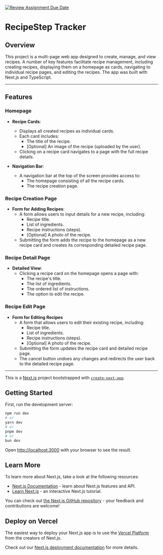 [![Review Assignment Due Date](https://classroom.github.com/assets/deadline-readme-button-22041afd0340ce965d47ae6ef1cefeee28c7c493a6346c4f15d667ab976d596c.svg)](https://classroom.github.com/a/wEmr3Vja)

# RecipeStep Tracker

## Overview
This project is a multi-page web app designed to create, manage, and view recipes. A number of key features facilitate recipe management, including creating recipes, displaying them on a homepage as cards, navigating to individual recipe pages, and editing the recipes. The app was built with Next.js and TypeScript.

---

## Features

### Homepage
- **Recipe Cards**:
  - Displays all created recipes as individual cards.
  - Each card includes:
    - The title of the recipe.
    - [Optional] An image of the recipe (uploaded by the user).
  - Clicking on a recipe card navigates to a page with the full recipe details.

- **Navigation Bar**:
  - A navigation bar at the top of the screen provides access to:
    - The homepage consisting of all the recipe cards.
    - The recipe creation page.

### Recipe Creation Page
- **Form for Adding Recipes**:
  - A form allows users to input details for a new recipe, including:
    - Recipe title.
    - List of ingredients.
    - Recipe instructions (steps).
    - [Optional] A photo of the recipe.
  - Submitting the form adds the recipe to the homepage as a new recipe card and creates its corresponding detailed recipe page.

### Recipe Detail Page
- **Detailed View**:
  - Clicking a recipe card on the homepage opens a page with:
    - The recipe's title.
    - The list of ingredients.
    - The ordered list of instructions.
    - The option to edit the recipe.
   
### Recipe Edit Page
- **Form for Editing Recipes**
  - A form that allows users to edit their existing recipe, including:
    - Recipe title.
    - List of ingredients.
    - Recipe instructions (steps).
    - [Optional] A photo of the recipe.
  - Submitting the form updates the recipe card and detailed recipe page.
  - The cancel button undoes any changes and redirects the user back to the detailed recipe page.

---

This is a [Next.js](https://nextjs.org) project bootstrapped with [`create-next-app`](https://nextjs.org/docs/app/api-reference/cli/create-next-app).

## Getting Started

First, run the development server:

```bash
npm run dev
# or
yarn dev
# or
pnpm dev
# or
bun dev
```

Open [http://localhost:3000](http://localhost:3000) with your browser to see the result.

## Learn More

To learn more about Next.js, take a look at the following resources:

- [Next.js Documentation](https://nextjs.org/docs) - learn about Next.js features and API.
- [Learn Next.js](https://nextjs.org/learn) - an interactive Next.js tutorial.

You can check out [the Next.js GitHub repository](https://github.com/vercel/next.js) - your feedback and contributions are welcome!

## Deploy on Vercel

The easiest way to deploy your Next.js app is to use the [Vercel Platform](https://vercel.com/new?utm_medium=default-template&filter=next.js&utm_source=create-next-app&utm_campaign=create-next-app-readme) from the creators of Next.js.

Check out our [Next.js deployment documentation](https://nextjs.org/docs/app/building-your-application/deploying) for more details.
